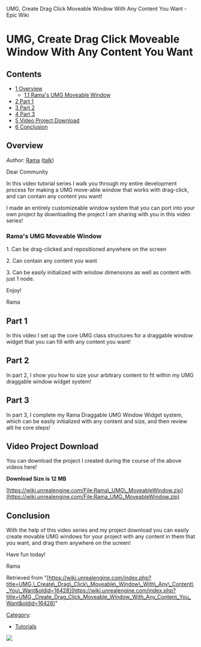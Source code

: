 UMG, Create Drag Click Moveable Window With Any Content You Want - Epic Wiki                    

UMG, Create Drag Click Moveable Window With Any Content You Want
================================================================

Contents
--------

*   [1 Overview](#Overview)
    *   [1.1 Rama's UMG Moveable Window](#Rama.27s_UMG_Moveable_Window)
*   [2 Part 1](#Part_1)
*   [3 Part 2](#Part_2)
*   [4 Part 3](#Part_3)
*   [5 Video Project Download](#Video_Project_Download)
*   [6 Conclusion](#Conclusion)

Overview
--------

_Author:_ [Rama](/User:Rama "User:Rama") ([talk](/User_talk:Rama "User talk:Rama"))

Dear Community

In this video tutorial series I walk you through my entire development process for making a UMG move-able window that works with drag-click, and can contain any content you want!

I made an entirely customizeable window system that you can port into your own project by downloading the project I am sharing with you in this video series!

### Rama's UMG Moveable Window

1\. Can be drag-clicked and repositioned anywhere on the screen

2\. Can contain any content you want

3\. Can be easily initialized with window dimensions as well as content with just 1 node.

Enjoy!

Rama

Part 1
------

In this video I set up the core UMG class structures for a draggable window widget that you can fill with any content you want!

Part 2
------

In part 2, I show you how to size your arbitrary content to fit within my UMG draggable window widget system!

Part 3
------

In part 3, I complete my Rama Draggable UMG Window Widget system, which can be easily initialized with any content and size, and then review allt he core steps!

Video Project Download
----------------------

You can download the project I created during the course of the above videos here!

**Download Size is 12 MB**

[https://wiki.unrealengine.com/File:Rama\_UMG\_MoveableWindow.zip](https://wiki.unrealengine.com/File:Rama_UMG_MoveableWindow.zip)

Conclusion
----------

With the help of this video series and my project download you can easily create movable UMG windows for your project with any content in them that you want, and drag them anywhere on the screen!

Have fun today!

Rama

Retrieved from "[https://wiki.unrealengine.com/index.php?title=UMG,\_Create\_Drag\_Click\_Moveable\_Window\_With\_Any\_Content\_You\_Want&oldid=16428](https://wiki.unrealengine.com/index.php?title=UMG,_Create_Drag_Click_Moveable_Window_With_Any_Content_You_Want&oldid=16428)"

[Category](/Special:Categories "Special:Categories"):

*   [Tutorials](/Category:Tutorials "Category:Tutorials")

  ![](https://tracking.unrealengine.com/track.png)